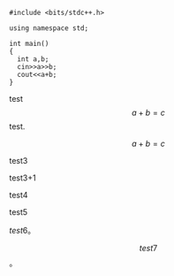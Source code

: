 ```
#include <bits/stdc++.h>

using namespace std;

int main()
{
  int a,b;
  cin>>a>>b;
  cout<<a+b;
}

```

test $$a+b=c$$ test.

$$
a+b=c
$$

test3

test3+1

test4

test5

$test6$。

$$
test7
$$。
